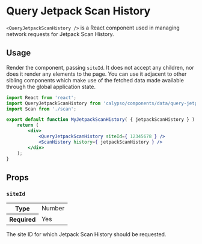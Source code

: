 # Query Jetpack Scan History

`<QueryJetpackScanHistory />` is a React component used in managing network requests for Jetpack Scan History.

## Usage

Render the component, passing `siteId`. It does not accept any children, nor does it render any elements to the page. You can use it adjacent to other sibling components which make use of the fetched data made available through the global application state.

```jsx
import React from 'react';
import QueryJetpackScanHistory from 'calypso/components/data/query-jetpack-scan-history';
import Scan from './scan';

export default function MyJetpackScanHistory( { jetpackScanHistory } ) {
	return (
		<div>
			<QueryJetpackScanHistory siteId={ 12345678 } />
			<ScanHistory history={ jetpackScanHistory } />
		</div>
	);
}
```

## Props

### `siteId`

<table>
	<tr><th>Type</th><td>Number</td></tr>
	<tr><th>Required</th><td>Yes</td></tr>
</table>

The site ID for which Jetpack Scan History should be requested.
